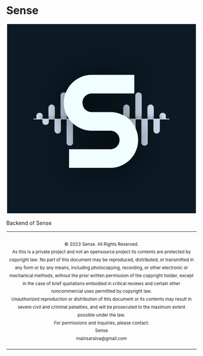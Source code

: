 # Sense
<p align="center">
  <img src="../resources/LogoSense.svg">
</p>
<aside>
  Backend of Sense
</aside>

<div align="center">
<table>
<tbody>
<td align="center">
<img width="2000" height="0"><br>
<sub>
© 2023 Sense. All Rights Reserved.<br>
</sub>
<sub>
  As this is a private project and not an opensource project its contents are protected by copyright law. No part of this document may be reproduced, distributed, or transmitted in any form or by any means, including photocopying, recording, or other electronic or mechanical methods, without the prior written permission of the copyright holder, except in the case of brief quotations embodied in critical reviews and certain other noncommercial uses permitted by copyright law.<br>
</sub>
<sub>
  Unauthorized reproduction or distribution of this document or its contents may result in severe civil and criminal penalties, and will be prosecuted to the maximum extent possible under the law.<br>
</sub>
<sub>
  For permissions and inquiries, please contact:<br>
  Sense<br>
  mainsaraiva@gmail.com<br>
</sub>
<img width="2000" height="0">
</td>
</tbody>
</table>
</div>
